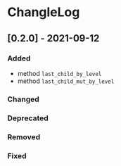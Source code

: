 # ChangleLog

## [0.2.0] - 2021-09-12
### Added
 - method `last_child_by_level`
 - method `last_child_mut_by_level`
### Changed

### Deprecated

### Removed

### Fixed

